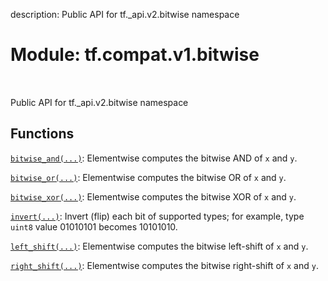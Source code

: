 description: Public API for tf._api.v2.bitwise namespace

<div itemscope itemtype="http://developers.google.com/ReferenceObject">
<meta itemprop="name" content="tf.compat.v1.bitwise" />
<meta itemprop="path" content="Stable" />
</div>

# Module: tf.compat.v1.bitwise

<!-- Insert buttons and diff -->

<table class="tfo-notebook-buttons tfo-api nocontent" align="left">

</table>



Public API for tf._api.v2.bitwise namespace



## Functions

[`bitwise_and(...)`](../../../tf/bitwise/bitwise_and.md): Elementwise computes the bitwise AND of `x` and `y`.

[`bitwise_or(...)`](../../../tf/bitwise/bitwise_or.md): Elementwise computes the bitwise OR of `x` and `y`.

[`bitwise_xor(...)`](../../../tf/bitwise/bitwise_xor.md): Elementwise computes the bitwise XOR of `x` and `y`.

[`invert(...)`](../../../tf/bitwise/invert.md): Invert (flip) each bit of supported types; for example, type `uint8` value 01010101 becomes 10101010.

[`left_shift(...)`](../../../tf/bitwise/left_shift.md): Elementwise computes the bitwise left-shift of `x` and `y`.

[`right_shift(...)`](../../../tf/bitwise/right_shift.md): Elementwise computes the bitwise right-shift of `x` and `y`.

